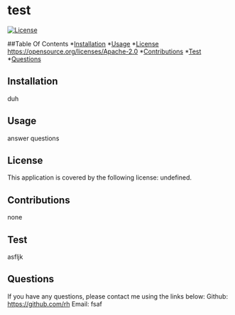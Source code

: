 
  # test
  [![License](https://img.shields.io/badge/License-Apache_2.0-blue.svg)](https://opensource.org/licenses/Apache-2.0)

  ##Table Of Contents
  *[Installation](#installation)
  *[Usage](#usage) 
  *[License](#license)
  https://opensource.org/licenses/Apache-2.0
  *[Contributions](#contributions)
  *[Test](#test)
  *[Questions](#questions)

  ## Installation
  duh

  ## Usage
  answer questions

  ## License
  This application is covered by the following license: undefined.

  ## Contributions
  none 

  ## Test
  asfljk

  ## Questions
  If you have any questions, please contact me using the links below:
  Github: https://github.com/rh
  Email: fsaf
  
